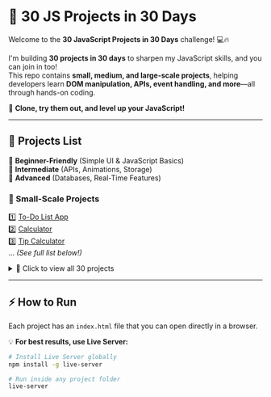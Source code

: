 # 🚀 30 JS Projects in 30 Days  

Welcome to the **30 JavaScript Projects in 30 Days** challenge! 💻🔥  

I'm building **30 projects in 30 days** to sharpen my JavaScript skills, and you can join in too!  
This repo contains **small, medium, and large-scale projects**, helping developers learn **DOM manipulation, APIs, event handling, and more**—all through hands-on coding.  

📌 **Clone, try them out, and level up your JavaScript!**  

---

## 🚀 Projects List  

🔹 **Beginner-Friendly** (Simple UI & JavaScript Basics)  
🔹 **Intermediate** (APIs, Animations, Storage)  
🔹 **Advanced** (Databases, Real-Time Features)  

### 📌 Small-Scale Projects  
1️⃣ [To-Do List App](./01-to-do-list-app)  
2️⃣ [Calculator](./02-calculator)  
3️⃣ [Tip Calculator](./03-tip-calculator)  
... *(See full list below!)*  

<details>
  <summary>📜 Click to view all 30 projects</summary>

4️⃣ [Rock, Paper, Scissors Game](./04-rock-paper-scissors-game)  
5️⃣ [Tic-Tac-Toe Game](./05-tic-tac-toe-game)  
6️⃣ [Countdown Timer](./06-countdown-timer)  
7️⃣ [Password Generator](./07-password-generator)  
8️⃣ [Unit Converter](./08-unit-converter)  
9️⃣ [Weather App](./09-weather-app)  
1️⃣0️⃣ [Currency Converter](./10-currency-converter)  
1️⃣1️⃣ [Quiz App](./11-quiz-app)  
1️⃣2️⃣ [Expense Tracker](./12-expense-tracker)  
1️⃣3️⃣ [Pomodoro Timer](./13-pomodoro-timer)  
1️⃣4️⃣ [Markdown Previewer](./14-markdown-previewer)  
1️⃣5️⃣ [Form Validation](./15-form-validation)  
1️⃣6️⃣ [GitHub User Search](./16-github-user-search)  
1️⃣7️⃣ [Memory Game](./17-memory-game)  
1️⃣8️⃣ [Image Gallery](./18-image-gallery)  
1️⃣9️⃣ [Infinite Scroll](./19-infinite-scroll)  
2️⃣0️⃣ [Movie Database](./20-movie-database)  
2️⃣1️⃣ [E-commerce Product Page](./21-e-commerce-product-page)  
2️⃣2️⃣ [Blog](./22-blog)  
2️⃣3️⃣ [Chat Application](./23-chat-application)  
2️⃣4️⃣ [Landing Page](./24-landing-page)  
2️⃣5️⃣ [Portfolio Website](./25-portfolio-website)  
2️⃣6️⃣ [Music Player](./26-music-player)  
2️⃣7️⃣ [Drawing App](./27-drawing-app)  
2️⃣8️⃣ [Task Manager](./28-task-manager)  
2️⃣9️⃣ [Flashcard App](./29-flashcard-app)  
3️⃣0️⃣ [Recipe App](./30-recipe-app)  

</details>  

---

## ⚡ How to Run  

Each project has an `index.html` file that you can open directly in a browser.  

💡 **For best results, use Live Server:**  
```bash
# Install Live Server globally
npm install -g live-server

# Run inside any project folder
live-server
